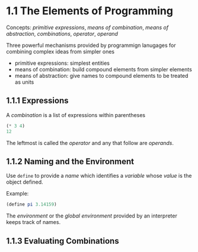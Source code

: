 1.1 The Elements of Programming
===

Concepts: _primitive expressions_, _means of combination_, _means of abstraction_, _combinations_, _operator_, _operand_

Three powerful mechanisms provided by programmign lanugages for combining complex ideas from simpler ones
* primitive expressions: simplest entities
* means of combination: build compound elements from simpler elements
* means of abstraction: give names to compound elements to be treated as units


## 1.1.1 Expressions

A _combination_ is a list of expressions within parentheses
```scm
(* 3 4)
12
```
The leftmost is called the _operator_ and any that follow are _operands_.

## 1.1.2 Naming and the Environment

Use `define` to provide a _name_ which identifies a _variable_ whose _value_ is the object defined.

Example:

```scm
(define pi 3.14159)
```

The _environment_ or the _global environment_ provided by an interpreter keeps track of names.

## 1.1.3 Evaluating Combinations


